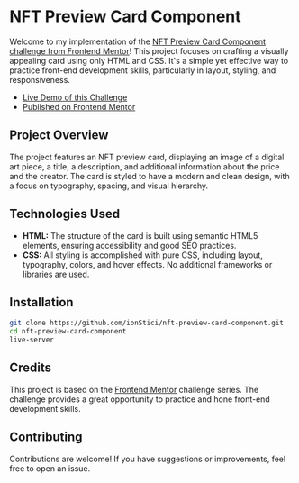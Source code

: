 # NFT Preview Card Component

Welcome to my implementation of the [NFT Preview Card Component challenge from Frontend Mentor](https://www.frontendmentor.io/challenges/nft-preview-card-component-SbdUL_w0U)! This project focuses on crafting a visually appealing card using only HTML and CSS. It's a simple yet effective way to practice front-end development skills, particularly in layout, styling, and responsiveness.

- [Live Demo of this Challenge](https://ionstici.github.io/nft-preview-card-component)
- [Published on Frontend Mentor](https://www.frontendmentor.io/solutions/nft-preview-card-component-RQ_BplDOD1)

## Project Overview

The project features an NFT preview card, displaying an image of a digital art piece, a title, a description, and additional information about the price and the creator. The card is styled to have a modern and clean design, with a focus on typography, spacing, and visual hierarchy.

## Technologies Used

- **HTML:** The structure of the card is built using semantic HTML5 elements, ensuring accessibility and good SEO practices.
- **CSS:** All styling is accomplished with pure CSS, including layout, typography, colors, and hover effects. No additional frameworks or libraries are used.

## Installation

```bash
git clone https://github.com/ionStici/nft-preview-card-component.git
cd nft-preview-card-component
live-server
```

## Credits

This project is based on the [Frontend Mentor](https://www.frontendmentor.io/) challenge series. The challenge provides a great opportunity to practice and hone front-end development skills.

## Contributing

Contributions are welcome! If you have suggestions or improvements, feel free to open an issue.
